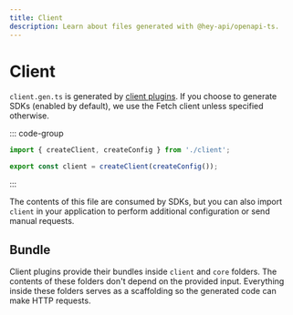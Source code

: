 ```yaml
---
title: Client
description: Learn about files generated with @hey-api/openapi-ts.
---
```


# Client

`client.gen.ts` is generated by [client plugins](/openapi-ts/clients). If you choose to generate SDKs (enabled by default), we use the Fetch client unless specified otherwise.

::: code-group

```ts [client.gen.ts]
import { createClient, createConfig } from './client';

export const client = createClient(createConfig());
```

:::

The contents of this file are consumed by SDKs, but you can also import `client` in your application to perform additional configuration or send manual requests.

## Bundle

Client plugins provide their bundles inside `client` and `core` folders. The contents of these folders don't depend on the provided input. Everything inside these folders serves as a scaffolding so the generated code can make HTTP requests.

<!--@include: ../../examples.md-->
<!--@include: ../../sponsors.md-->
